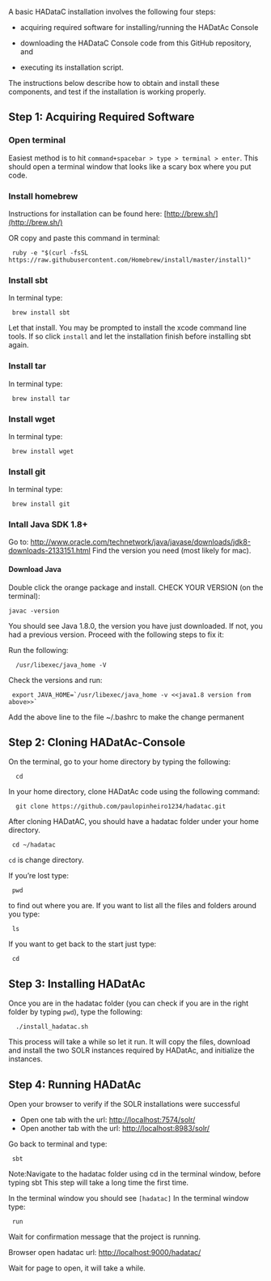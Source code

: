 A basic HADataC installation involves the following four steps:

* acquiring required software for installing/running the HADatAc Console

* downloading the HADataC Console code from this GitHub repository, and 

* executing its installation script. 

The instructions below describe how to obtain and install these components, and test if the installation is working properly.

## Step 1: Acquiring Required Software

### Open terminal

Easiest method is to hit `command+spacebar > type > terminal > enter`.
This should open a terminal window that looks like a scary box where you put code.

### Install homebrew

Instructions for installation can be found here: [http://brew.sh/](http://brew.sh/) 

OR copy and paste this command in terminal: 

     ruby -e "$(curl -fsSL https://raw.githubusercontent.com/Homebrew/install/master/install)"

### Install sbt
In terminal type: 

     brew install sbt

Let that install. You may be prompted to install the xcode command line tools.
If so click `install` and let the installation finish before installing sbt again. 

### Install tar
In terminal type: 

     brew install tar

### Install wget
In terminal type: 

     brew install wget

### Install git
In terminal type: 

     brew install git

### Intall Java SDK 1.8+

Go to: http://www.oracle.com/technetwork/java/javase/downloads/jdk8-downloads-2133151.html 
Find the version you need (most likely for mac).

#### Download Java

Double click the orange package and install.
CHECK YOUR VERSION (on the terminal):

    javac -version 

You should see Java 1.8.0, the version you have just downloaded.
If not, you had a previous version. Proceed with the following steps to fix it: 

Run the following: 

      /usr/libexec/java_home -V

Check the versions and run: 

     export JAVA_HOME=`/usr/libexec/java_home -v <<java1.8 version from above>>`

Add the above line to the file ~/.bashrc to make the change permanent

## Step 2: Cloning HADatAc-Console

On the terminal, go to your home directory by typing the following:

      cd

In your home directory, clone HADatAc code using the following command:

      git clone https://github.com/paulopinheiro1234/hadatac.git

After cloning HADatAC, you should have a hadatac folder under your home directory.

     cd ~/hadatac

`cd` is change directory. 

If you’re lost type: 

     pwd 

to find out where you are. 
If you want to list all the files and folders around you type: 

     ls 

If you want to get back to the start just type: 

     cd

## Step 3: Installing HADatAc

Once you are in the hadatac folder (you can check if you are in the right folder by typing `pwd`), type the following:

      ./install_hadatac.sh

This process will take a while so let it run. It will copy the files, download and install the two SOLR instances required by HADatAc, and initialize the instances.

## Step 4: Running HADatAc

Open your browser to verify if the SOLR installations were successful
* Open one tab with the url: [http://localhost:7574/solr/](http://localhost:7574/solr/) 
* Open another tab with the url: [http://localhost:8983/solr/](http://localhost:8983/solr/) 

Go back to terminal and type: 

     sbt

Note:Navigate to the hadatac folder using cd in the terminal window, before typing sbt
This step will take a long time the first time.

In the terminal window you should see `[hadatac]`
In the terminal window type: 

     run

Wait for confirmation message that the project is running.

Browser open hadatac
url: [http://localhost:9000/hadatac/](http://localhost:9000/hadatac/)

Wait for page to open, it will take a while.
